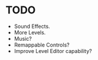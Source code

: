 # TODO

- Sound Effects.
- More Levels.
- Music?
- Remappable Controls?
- Improve Level Editor capability?
